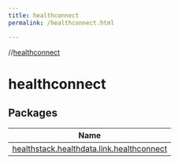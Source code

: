 ```yaml
---
title: healthconnect
permalink: /healthconnect.html

---
```

//[healthconnect](index.html)



# healthconnect



## Packages


| Name |
|---|
| [healthstack.healthdata.link.healthconnect](healthconnect/healthstack.healthdata.link.healthconnect/index.html) |

